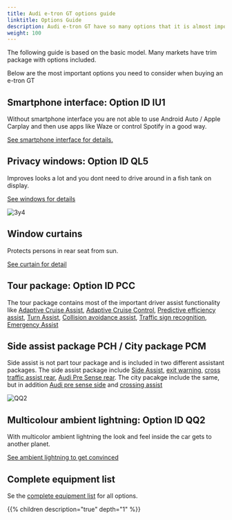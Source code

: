 ```yaml
---
title: Audi e-tron GT options guide
linktitle: Options Guide
description: Audi e-tron GT have so many options that it is almost impossible to get the overview. We try to help you select the most important options.
weight: 100
---
```


The following guide is based on the basic model. Many markets have trim package with options included.

Below are the most important options you need to consider when buying an e-tron GT

## Smartphone interface: Option ID IU1

Without smartphone interface you are not able to use Android Auto / Apple Carplay and then use apps like Waze or control Spotify in a good way.

[See smartphone interface for details.](/models/e-tron/technology/uiandoperations/smartphoneinterface/)

## Privacy windows: Option ID QL5

Improves looks a lot and you dont need to drive around in a fish tank on display.

[See windows for details](/models/e-tron/exterior/windows/#privacy-glass)

![3y4](3y4.jpg)

## Window curtains

Protects persons in rear seat from sun. 

[See curtain for detail](/models/e-tron/interior/curtain)

## Tour package: Option ID PCC

The tour package contains most of the important driver assist functionality  like [Adaptive Cruise Assist](/models/e-tron/technology/drivingassistance/adaptivecruiseassist/), [Adaptive Cruise Control](/models/e-tron/technology/drivingassistance/adaptivecruisecontrol/),  [Predictive efficiency assist](/models/e-tron/technology/drivingassistance/predictiveefficiencyassist/), [Turn Assist](/models/e-tron/technology/drivingassistance/turnassist/), [Collision avoidance assist](/models/e-tron/technology/drivingassistance/collisionavoidanceassist/), [Traffic sign recognition](/models/e-tron/technology/drivingassistance/trafficsignrecognition/), [Emergency Assist](/models/e-tron/technology/drivingassistance/emergencyassist/)

## Side assist package PCH / City package PCM

Side assist is not part tour package and is included in two different assistant packages. The side assist package include [Side Assist](/models/e-tron/technology/drivingassistance/sideassist/), [exit warning](/models/e-tron/technology/drivingassistance/exitwarning/), [cross traffic assist rear](/models/e-tron/technology/drivingassistance/crosstrafficassistrear/), [Audi Pre Sense rear](/models/e-tron/technology/drivingassistance/presenserear/). The city pacakge include the same, but in addition
[Audi pre sense side](/models/e-tron/technology/drivingassistance/presenseside/) and [crossing assist](/models/e-tron/technology/drivingassistance/crossingassist/)

![QQ2](qq2.jpg)

## Multicolour ambient lightning: Option ID QQ2

With multicolor ambient lightning the look and feel inside the car gets to another planet.

[See ambient lightning to get convinced](/models/e-tron/interior/ambientlights/)

## Complete equipment list

Se the [complete equipment list](list) for all options.

{{% children description="true" depth="1" %}}
